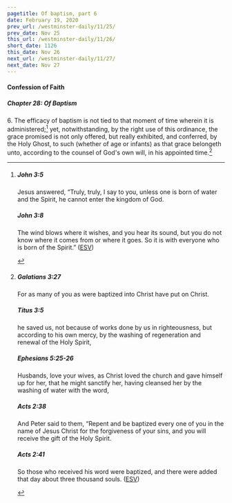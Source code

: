 ```yaml
---
pagetitle: Of baptism, part 6
date: February 19, 2020
prev_url: /westminster-daily/11/25/
prev_date: Nov 25
this_url: /westminster-daily/11/26/
short_date: 1126
this_date: Nov 26
next_url: /westminster-daily/11/27/
next_date: Nov 27
---
```


#### Confession of Faith

##### Chapter 28: Of Baptism

6\. The efficacy of baptism is not tied to that moment of time wherein it is administered;[^fnref:wcf1] yet, notwithstanding, by the right use of this ordinance, the grace promised is not only offered, but really exhibited, and conferred, by the Holy Ghost, to such (whether of age or infants) as that grace belongeth unto, according to the counsel of God's own will, in his appointed time.[^fnref:wcf2]

[^fnref:wcf1]: <div class="esv"><h5>John 3:5</h5> <div class="esv-text"><p id="p43003005.01-1">Jesus answered, <span class="woc">&#8220;Truly, truly, I say to you, unless one is born of water and the Spirit, he cannot enter the kingdom of God.</span></p> </div><h5>John 3:8</h5> <div class="esv-text"><p id="p43003008.01-2"><span class="woc">The wind blows where it wishes, and you hear its sound, but you do not know where it comes from or where it goes. So it is with everyone who is born of the Spirit.&#8221;</span>  (<a href="http://www.esv.org" class="copyright">ESV</a>)</p> </div> </div>

[^fnref:wcf2]: <div class="esv"><h5>Galatians 3:27</h5> <div class="esv-text"><p id="p48003027.01-1">For as many of you as were baptized into Christ have put on Christ.</p> </div><h5>Titus 3:5</h5> <div class="esv-text"><p id="p56003005.01-2">he saved us, not because of works done by us in righteousness, but according to his own mercy, by the washing of regeneration and renewal of the Holy Spirit,</p> </div><h5>Ephesians 5:25-26</h5> <div class="esv-text"><p id="p49005025.01-3">Husbands, love your wives, as Christ loved the church and gave himself up for her, that he might sanctify her, having cleansed her by the washing of water with the word,</p> </div><h5>Acts 2:38</h5> <div class="esv-text"><p id="p44002038.01-4">And Peter said to them, &#8220;Repent and be baptized every one of you in the name of Jesus Christ for the forgiveness of your sins, and you will receive the gift of the Holy Spirit.</p> </div><h5>Acts 2:41</h5> <div class="esv-text"><p id="p44002041.01-5">So those who received his word were baptized, and there were added that day about three thousand souls.  (<a href="http://www.esv.org" class="copyright">ESV</a>)</p> </div> </div>

